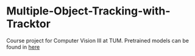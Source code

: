 # Multiple-Object-Tracking-with-Tracktor

Course project for Computer Vision III at TUM. 
Pretrained models can be found in [here](https://drive.google.com/file/d/1VclnRxtLPSNTNTgEKMEWGs0ObYNpn64U/view?usp=sharing)

